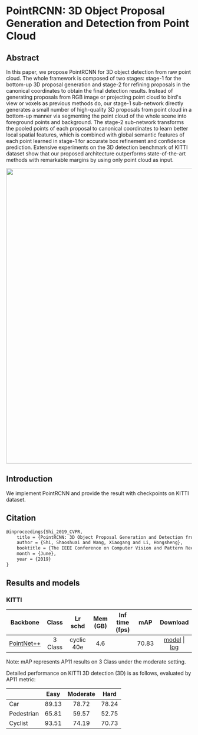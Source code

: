 # PointRCNN: 3D Object Proposal Generation and Detection from Point Cloud

## Abstract

<!-- [ABSTRACT] -->

In this paper, we propose PointRCNN for 3D object detection from raw point cloud. The whole framework is composed of two stages: stage-1 for the bottom-up 3D proposal generation and stage-2 for refining proposals in the canonical coordinates to obtain the final detection results. Instead of generating proposals from RGB image or projecting point cloud to bird's view or voxels as previous methods do, our stage-1 sub-network directly generates a small number of high-quality 3D proposals from point cloud in a bottom-up manner via segmenting the point cloud of the whole scene into foreground points and background. The stage-2 sub-network transforms the pooled points of each proposal to canonical coordinates to learn better local spatial features, which is combined with global semantic features of each point learned in stage-1 for accurate box refinement and confidence prediction. Extensive experiments on the 3D detection benchmark of KITTI dataset show that our proposed architecture outperforms state-of-the-art methods with remarkable margins by using only point cloud as input.

<!-- [IMAGE] -->

<div align=center>
<img src="https://user-images.githubusercontent.com/79644370/144959105-271038a2-4ae1-4cdb-b6a8-68c14daf83b0.png" width="800"/>
</div>

<!-- [PAPER_TITLE: PointRCNN: 3D Object Proposal Generation and Detection from Point Cloud] -->
<!-- [PAPER_URL: https://arxiv.org/abs/1812.04244] -->

## Introduction

<!-- [ALGORITHM] -->

We implement PointRCNN and provide the result with checkpoints on KITTI dataset.

## Citation

```latex
@inproceedings{Shi_2019_CVPR,
    title = {PointRCNN: 3D Object Proposal Generation and Detection from Point Cloud},
    author = {Shi, Shaoshuai and Wang, Xiaogang and Li, Hongsheng},
    booktitle = {The IEEE Conference on Computer Vision and Pattern Recognition (CVPR)},
    month = {June},
    year = {2019}
}
```

## Results and models

### KITTI

|  Backbone   |Class| Lr schd | Mem (GB) | Inf time (fps) | mAP | Download |
| :---------: | :-----: |:-----: | :------: | :------------: | :----: |:----: |
|    [PointNet++](./point_rcnn_2x8_kitti-3d-3classes.py) |3 Class|cyclic 40e|4.6||70.83|[model](https://download.openmmlab.com/mmdetection3d/v1.0.0_models/point_rcnn/point_rcnn_2x8_kitti-3d-3classes_20211208_151344.pth) &#124; [log](https://download.openmmlab.com/mmdetection3d/v1.0.0_models/point_rcnn/point_rcnn_2x8_kitti-3d-3classes_20211208_151344.log.json)|

Note: mAP represents AP11 results on 3 Class under the moderate setting.

Detailed performance on KITTI 3D detection (3D) is as follows, evaluated by AP11 metric:

|             |     Easy      |    Moderate    |     Hard     |
|-------------|:-------------:|:--------------:|:------------:|
| Car         | 89.13 | 78.72 | 78.24 |
| Pedestrian  | 65.81 | 59.57 | 52.75 |
| Cyclist     | 93.51 | 74.19 | 70.73 |
